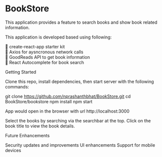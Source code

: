 # BookStore

This application provides a feature to search books and show book related information.

This application is developed based using following:

	create-react-app starter kit  
	Axios for aysncronous network calls  
	GoodReads API to get book information  
	React Autocomplete for book search  


Getting Started

Clone this repo, install dependencies, then start server with the following commands:

git clone https://github.com/nprashanthbhat/BookStore.git cd BookStore/bookstore npm install npm start

App would open in the browser with url http://localhost:3000

Select the books by searching via the searchbar at the top. Click on the book title to view the book details.


Future Enhancements

Security updates and improvements
UI enhancements
Support for mobile devices
